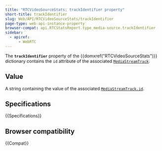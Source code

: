 ```yaml
---
title: "RTCVideoSourceStats: trackIdentifier property"
short-title: trackIdentifier
slug: Web/API/RTCVideoSourceStats/trackIdentifier
page-type: web-api-instance-property
browser-compat: api.RTCStatsReport.type_media-source.trackIdentifier
sidebar:
  - apiref:
      - WebRTC
---
```


The **`trackIdentifier`** property of the {{domxref("RTCVideoSourceStats")}} dictionary contains the `id` attribute of the associated [`MediaStreamTrack`](/en-US/docs/Web/API/MediaStreamTrack).

## Value

A string containing the value of the associated [`MediaStreamTrack.id`](/en-US/docs/Web/API/MediaStreamTrack/id).

## Specifications

{{Specifications}}

## Browser compatibility

{{Compat}}
